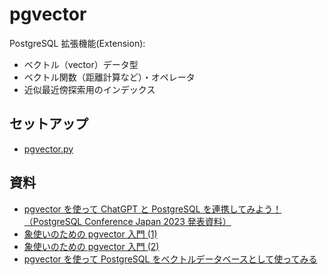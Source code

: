 # pgvector

PostgreSQL 拡張機能(Extension):

- ベクトル（vector）データ型
- ベクトル関数（距離計算など）・オペレータ
- 近似最近傍探索用のインデックス

## セットアップ

- [pgvector.py](pgvector.py)

## 資料

- [pgvector を使って ChatGPT と PostgreSQL を連携してみよう！（PostgreSQL Conference Japan 2023 発表資料）](https://www.slideshare.net/nttdata-tech/postgresql-pgvector-chatgpt-pgcon23j-nttdata)
- [象使いのための pgvector 入門 (1)](https://qiita.com/hmatsu47/items/b393cecef8ed9df57c35)
- [象使いのための pgvector 入門 (2)](https://qiita.com/hmatsu47/items/d805ae2b0fdc2a0cbd5f)
- [pgvector を使って PostgreSQL をベクトルデータベースとして使ってみる](https://qiita.com/kanaza-s/items/b46214ba8543e34c5003)
